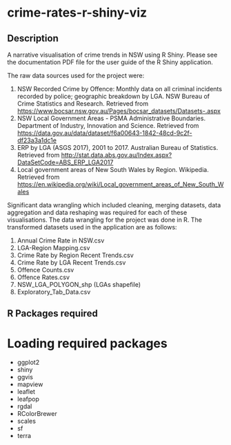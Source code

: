 # crime-rates-r-shiny-viz
## Description
A narrative visualisation of crime trends in NSW using R Shiny. Please see the documentation PDF file for the user guide of the R Shiny application.

The raw data sources used for the project were:
1. NSW Recorded Crime by Offence: Monthly data on all criminal incidents recorded by police; geographic breakdown by LGA. NSW Bureau of Crime Statistics and Research.  Retrieved from  
	https://www.bocsar.nsw.gov.au/Pages/bocsar_datasets/Datasets-.aspx
2. NSW Local Government Areas - PSMA Administrative Boundaries. Department of Industry, Innovation and Science.  Retrieved from 
https://data.gov.au/data/dataset/f6a00643-1842-48cd-9c2f-df23a3a1dc1e
3. ERP by LGA (ASGS 2017), 2001 to 2017. Australian Bureau of Statistics.  Retrieved from http://stat.data.abs.gov.au/Index.aspx?DataSetCode=ABS_ERP_LGA2017
4. Local government areas of New South Wales by Region. Wikipedia.  Retrieved from  https://en.wikipedia.org/wiki/Local_government_areas_of_New_South_Wales

Significant data wrangling which included cleaning, merging datasets, data aggregation and data reshaping was required for each of these visualisations. The data wrangling for the project was done in R. The transformed datasets used in the application are as follows:
1. Annual Crime Rate in NSW.csv
2. LGA-Region Mapping.csv
3. Crime Rate by Region Recent Trends.csv
4. Crime Rate by LGA Recent Trends.csv
5. Offence Counts.csv
6. Offence Rates.csv
7. NSW_LGA_POLYGON_shp (LGAs shapefile)
8. Exploratory_Tab_Data.csv

## R Packages required
# Loading required packages
* ggplot2
* shiny
* ggvis
* mapview
* leaflet
* leafpop
* rgdal
* RColorBrewer
* scales
* sf
* terra
